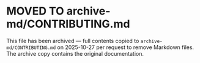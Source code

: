 # MOVED TO archive-md/CONTRIBUTING.md

This file has been archived — full contents copied to `archive-md/CONTRIBUTING.md` on 2025-10-27 per request to remove Markdown files. The archive copy contains the original documentation.
